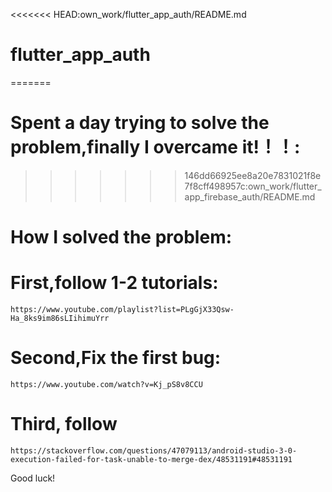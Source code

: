<<<<<<< HEAD:own_work/flutter_app_auth/README.md
# flutter_app_auth
=======
# Spent a day trying to solve the problem,finally I overcame it!！！:
>>>>>>> 146dd66925ee8a20e7831021f8e7f8cff498957c:own_work/flutter_app_firebase_auth/README.md

 


# How I solved the problem:


# First,follow 1-2 tutorials:

    https://www.youtube.com/playlist?list=PLgGjX33Qsw-Ha_8ks9im86sLIihimuYrr
    
# Second,Fix the first bug:
    https://www.youtube.com/watch?v=Kj_pS8v8CCU
    
# Third, follow

    https://stackoverflow.com/questions/47079113/android-studio-3-0-execution-failed-for-task-unable-to-merge-dex/48531191#48531191
    
    
    
    
Good luck!
    
    
    
